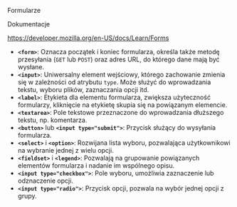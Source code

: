 Formularze

Dokumentacje 

https://developer.mozilla.org/en-US/docs/Learn/Forms

- **`<form>`**: Oznacza początek i koniec formularza, określa także metodę przesyłania (`GET` lub `POST`) oraz adres URL, do którego dane mają być wysłane.
- **`<input>`**: Uniwersalny element wejściowy, którego zachowanie zmienia się w zależności od atrybutu `type`. Może służyć do wprowadzania tekstu, wyboru plików, zaznaczania opcji itd.
- **`<label>`**: Etykieta dla elementu formularza, zwiększa użyteczność formularzy, kliknięcie na etykietę skupia się na powiązanym elemencie.
- **`<textarea>`**: Pole tekstowe przeznaczone do wprowadzania dłuższego tekstu, np. komentarza.
- **`<button>`** lub **`<input type="submit">`**: Przycisk służący do wysyłania formularza.
- **`<select>`** i **`<option>`**: Rozwijana lista wyboru, pozwalająca użytkownikowi na wybranie jednej z wielu opcji.
- **`<fieldset>`** i **`<legend>`**: Pozwalają na grupowanie powiązanych elementów formularza i nadanie im wspólnego opisu.
- **`<input type="checkbox">`**: Pole wyboru, umożliwia zaznaczenie lub odznaczenie opcji.
- **`<input type="radio">`**: Przycisk opcji, pozwala na wybór jednej opcji z grupy.